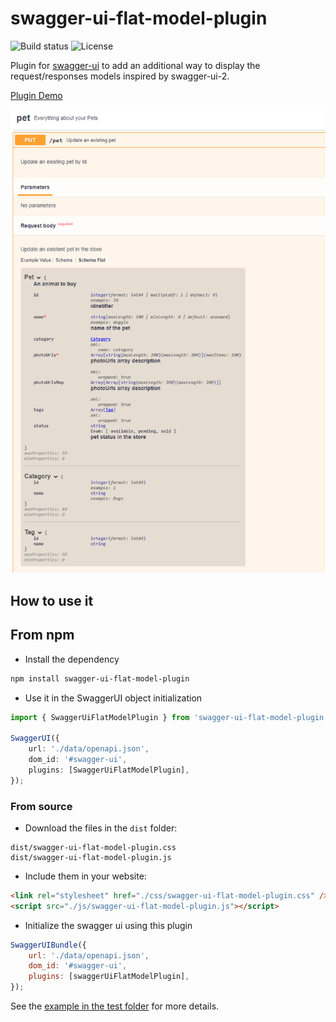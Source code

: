 # swagger-ui-flat-model-plugin

![Build status](https://img.shields.io/github/actions/workflow/status/marc0l92/swagger-ui-flat-model-plugin/ci.yaml) ![License](https://img.shields.io/github/license/marc0l92/swagger-ui-flat-model-plugin)

Plugin for [swagger-ui](https://github.com/swagger-api/swagger-ui) to add an additional way to display the request/responses models inspired by swagger-ui-2.

[Plugin Demo](https://marc0l92.github.io/swagger-ui-flat-model-plugin/)

![Preview](./docs/preview1.png)

## How to use it

## From npm

- Install the dependency

```sh
npm install swagger-ui-flat-model-plugin
```

- Use it in the SwaggerUI object initialization

```ts
import { SwaggerUiFlatModelPlugin } from 'swagger-ui-flat-model-plugin';

SwaggerUI({
    url: './data/openapi.json',
    dom_id: '#swagger-ui',
    plugins: [SwaggerUiFlatModelPlugin],
});
```

### From source

- Download the files in the `dist` folder:

```
dist/swagger-ui-flat-model-plugin.css
dist/swagger-ui-flat-model-plugin.js
```

- Include them in your website:

```html
<link rel="stylesheet" href="./css/swagger-ui-flat-model-plugin.css" />
<script src="./js/swagger-ui-flat-model-plugin.js"></script>
```

- Initialize the swagger ui using this plugin

```js
SwaggerUIBundle({
    url: './data/openapi.json',
    dom_id: '#swagger-ui',
    plugins: [swaggerUiFlatModelPlugin],
});
```

See the [example in the test folder](https://github.com/marc0l92/swagger-ui-flat-model-plugin/blob/master/test/index.html) for more details.
